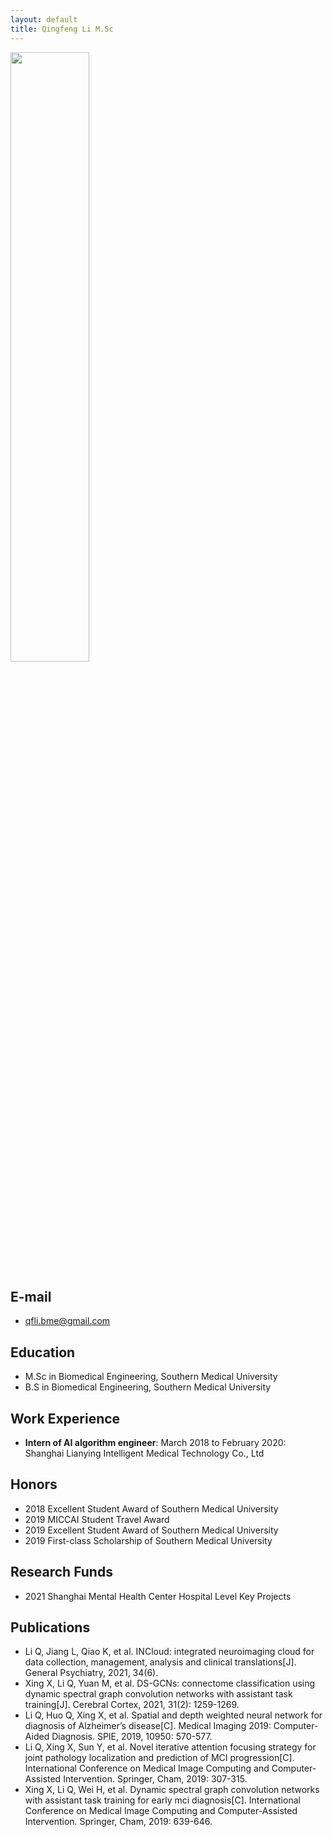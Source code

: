 ```yaml
---
layout: default
title: Qingfeng Li M.Sc
---
```


<p align="left"><img style="width:50%" src="/img/scholarpages_people/liqf.jpg"></p>

## E-mail

- qfli.bme@gmail.com

## Education

- M.Sc in Biomedical Engineering, Southern Medical University
- B.S in Biomedical Engineering, Southern Medical University

## Work Experience

- **Intern of AI algorithm engineer**: March 2018 to February 2020: Shanghai Lianying Intelligent Medical Technology Co., Ltd

## Honors

- 2018 Excellent Student Award of Southern Medical University
- 2019 MICCAI Student Travel Award
- 2019 Excellent Student Award of Southern Medical University
- 2019 First-class Scholarship of Southern Medical University

## Research Funds

- 2021 Shanghai Mental Health Center Hospital Level Key Projects

## Publications

- Li Q, Jiang L, Qiao K, et al. INCloud: integrated neuroimaging cloud for data collection, management, analysis and clinical translations[J]. General Psychiatry, 2021, 34(6).
- Xing X, Li Q, Yuan M, et al. DS-GCNs: connectome classification using dynamic spectral graph convolution networks with assistant task training[J]. Cerebral Cortex, 2021, 31(2): 1259-1269.
- Li Q, Huo Q, Xing X, et al. Spatial and depth weighted neural network for diagnosis of Alzheimer’s disease[C]. Medical Imaging 2019: Computer-Aided Diagnosis. SPIE, 2019, 10950: 570-577.
- Li Q, Xing X, Sun Y, et al. Novel iterative attention focusing strategy for joint pathology localization and prediction of MCI progression[C]. International Conference on Medical Image Computing and Computer-Assisted Intervention. Springer, Cham, 2019: 307-315.
- Xing X, Li Q, Wei H, et al. Dynamic spectral graph convolution networks with assistant task training for early mci diagnosis[C]. International Conference on Medical Image Computing and Computer-Assisted Intervention. Springer, Cham, 2019: 639-646.

